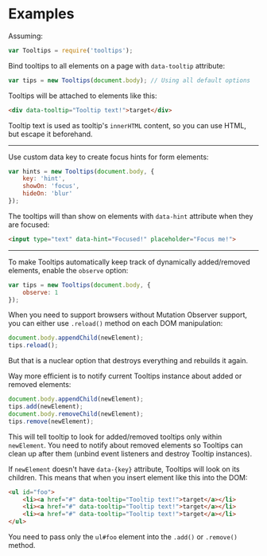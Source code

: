 # Examples

Assuming:

```js
var Tooltips = require('tooltips');
```

Bind tooltips to all elements on a page with `data-tooltip` attribute:

```js
var tips = new Tooltips(document.body); // Using all default options
```

Tooltips will be attached to elements like this:

```html
<div data-tooltip="Tooltip text!">target</div>
```

Tooltip text is used as tooltip's `innerHTML` content, so you can use HTML, but escape it beforehand.

---

Use custom data key to create focus hints for form elements:

```js
var hints = new Tooltips(document.body, {
	key: 'hint',
	showOn: 'focus',
	hideOn: 'blur'
});
```

The tooltips will than show on elements with `data-hint` attribute when they are focused:

```html
<input type="text" data-hint="Focused!" placeholder="Focus me!">
```

---

To make Tooltips automatically keep track of dynamically added/removed elements, enable the `observe` option:

```js
var tips = new Tooltips(document.body, {
	observe: 1
});
```

When you need to support browsers without Mutation Observer support, you can either use `.reload()` method on each DOM manipulation:

```js
document.body.appendChild(newElement);
tips.reload();
```

But that is a nuclear option that destroys everything and rebuilds it again.

Way more efficient is to notify current Tooltips instance about added or removed elements:

```js
document.body.appendChild(newElement);
tips.add(newElement);
document.body.removeChild(newElement);
tips.remove(newElement);
```

This will tell tooltip to look for added/removed tooltips only within `newElement`. You need to notify about removed elements so Tooltips can clean up after them (unbind event listeners and destroy Tooltip instances).

If `newElement` doesn't have `data-{key}` attribute, Tooltips will look on its children. This means that when you insert element like this into the DOM:

```html
<ul id="foo">
	<li><a href="#" data-tooltip="Tooltip text!">target</a></li>
	<li><a href="#" data-tooltip="Tooltip text!">target</a></li>
	<li><a href="#" data-tooltip="Tooltip text!">target</a></li>
</ul>
```

You need to pass only the `ul#foo` element into the `.add()` or `.remove()` method.
